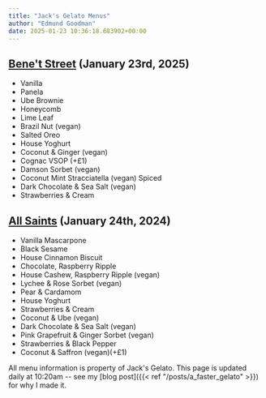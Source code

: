 ```yaml
---
title: "Jack's Gelato Menus"
author: "Edmund Goodman"
date: 2025-01-23 10:36:18.683902+00:00
---
```


## [Bene't Street](https://www.jacksgelato.com/bene-t-street-menu) (January 23rd, 2025)

- Vanilla
- Panela
- Ube Brownie
- Honeycomb
- Lime Leaf
- Brazil Nut (vegan)
- Salted Oreo
- House Yoghurt
- Coconut & Ginger (vegan)
- Cognac VSOP (+£1)
- Damson Sorbet (vegan)
- Coconut Mint Stracciatella (vegan) Spiced
- Dark Chocolate & Sea Salt (vegan)
- Strawberries & Cream


## [All Saints](https://www.jacksgelato.com/all-saints-menu) (January 24th, 2024)

- Vanilla Mascarpone
- Black Sesame
- House Cinnamon Biscuit
- Chocolate, Raspberry Ripple
- House Cashew, Raspberry Ripple (vegan)
- Lychee & Rose Sorbet (vegan)
- Pear & Cardamom
- House Yoghurt
- Strawberries & Cream
- Coconut & Ube (vegan)
- Dark Chocolate & Sea Salt (vegan)
- Pink Grapefruit & Ginger Sorbet (vegan)
- Strawberries & Black Pepper
- Coconut & Saffron (vegan)(+£1)

All menu information is property of Jack's Gelato. This page is
updated daily at 10:20am -- see my
[blog post]({{< ref "/posts/a_faster_gelato" >}}) for why I made it.
